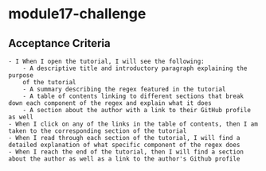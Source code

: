 # module17-challenge

## Acceptance Criteria 
    - I When I open the tutorial, I will see the following:
        - A descriptive title and introductory paragraph explaining the purpose
        of the tutorial
        - A summary describing the regex featured in the tutorial
        - A table of contents linking to different sections that break down each component of the regex and explain what it does
        - A section about the author with a link to their GitHub profile as well
    - When I click on any of the links in the table of contents, then I am taken to the corresponding section of the tutorial
    - When I read through each section of the tutorial, I will find a detailed explanation of what specific component of the regex does
    - When I reach the end of the tutorial, then I will find a section about the author as well as a link to the author's Github profile